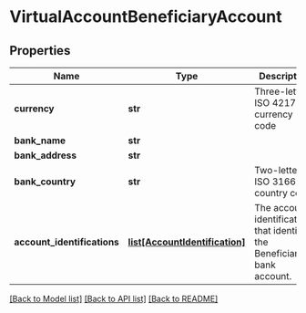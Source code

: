 # VirtualAccountBeneficiaryAccount

## Properties
Name | Type | Description | Notes
------------ | ------------- | ------------- | -------------
**currency** | **str** | Three-letter ISO 4217 currency code | 
**bank_name** | **str** |  | [optional] 
**bank_address** | **str** |  | [optional] 
**bank_country** | **str** | Two-letter ISO 3166 country code | [optional] 
**account_identifications** | [**list[AccountIdentification]**](AccountIdentification.md) | The account identifications that identify the Beneficiary bank account. | 

[[Back to Model list]](../README.md#documentation-for-models) [[Back to API list]](../README.md#documentation-for-api-endpoints) [[Back to README]](../README.md)


